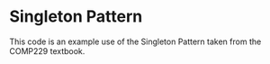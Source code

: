 # Singleton Pattern

This code is an example use of the Singleton Pattern taken from the COMP229 textbook.
